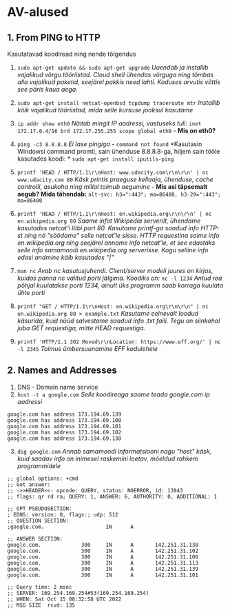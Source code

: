 # AV-alused

## 1. From PING to HTTP

Kasutatavad koodiread ning nende tõlgendus

1) ```sudo apt-get update && sudo apt-get upgrade``` *Uuendab ja installib vajalikud võrgu tööriistad. Cloud shell ühendas võrguga ning tõmbas alla vajalikud paketid, seejärel pakkis need lahti. Koduses arvutis võttis see päris kaua aega.*

2) ```sudo apt-get install netcat-openbsd tcpdump traceroute mtr``` *Installib kõik vajalikud tööriistad, mida selle kursuse jooksul kasutame*
3) ```ip addr show eth0``` *Näitab mingit IP aadressi, vastuseks tuli:* ```inet 172.17.0.4/16 brd 172.17.255.255 scope global eth0``` - **Mis on eth0?**
4) ```ping -c3 8.8.8.8``` *Ei lase pingiga* - ```command not found``` *Kasutasin Windowsi command promti, sain ühenduse 8.8.8.8-ga, hiljem sain tööle kasutades koodi: * ```sudo apt-get install iputils-ping```
5) ```printf 'HEAD / HTTP/1.1\r\nHost: www.udacity.com\r\n\r\n' | nc www.udacity.com 80``` *Käsk printis praeguse kellaaja, ühenduse, cache controlli, asukoha ning millal toimub aegumine* - **Mis asi täpsemalt aegub? Mida tähendab:** 
```alt-svc: h3=":443"; ma=86400, h3-29=":443"; ma=86400```
6) ```printf 'HEAD / HTTP/1.1\r\nHost: en.wikipedia.org\r\n\r\n' | nc en.wikipedia.org 80``` *Saame infot Wikipedia serverilt, ühendame kasutades netcat'i läbi port 80. Kasutame printf-ga saadud info HTTP-st ning nö "söödame" selle netcat'le sisse. HTTP requestina saime info en.wikipedia.org ning seejärel anname info netcat'le, et see edastaks selle info samamoodi en.wikipedia.org serverisse. Kogu selline info edasi andmine käib kasutades "|"*
7) ```man nc``` *Avab nc kasutusjuhendi. Client/server modeli juures on kirjas, kuidas panna nc valitud porti jälgima. Koodiks on:* ```nc -l 1234``` *Antud rea põhjal kuulatakse porti 1234, ainult üks programm saab korraga kuulata ühte porti*
8) ```printf "GET / HTTP/1.1\r\nHost: en.wikipedia.org\r\n\r\n" | nc en.wikipedia.org 80 > example.txt``` *Kasutame eelnevalt loodud käsurida, kuid nüüd salvestame saadud info .txt faili. Tegu on siinkohal juba GET requestiga, mitte HEAD requestiga.*
9) ```printf 'HTTP/1.1 302 Moved\r\nLocation: https://www.eff.org/' | nc -l 2345``` *Toimus ümbersuunamine EFF kodulehele*

## 2. Names and Addresses

1) DNS - Domain name service
2) ```host -t a google.com``` *Selle koodireaga saame teada google.com ip aadressi*

```google.com has address 173.194.69.113
google.com has address 173.194.69.139
google.com has address 173.194.69.100
google.com has address 173.194.69.101
google.com has address 173.194.69.102
google.com has address 173.194.69.138
```

3) ```dig google.com``` *Annab samamoodi informatsiooni nagu "host" käsk, kuid saadav info on inimesel raskemini loetav, mõeldud rohkem programmidele*
```; <<>> DiG 9.16.33-Debian <<>> google.com
;; global options: +cmd
;; Got answer:
;; ->>HEADER<<- opcode: QUERY, status: NOERROR, id: 13943
;; flags: qr rd ra; QUERY: 1, ANSWER: 6, AUTHORITY: 0, ADDITIONAL: 1

;; OPT PSEUDOSECTION:
; EDNS: version: 0, flags:; udp: 512
;; QUESTION SECTION:
;google.com.                    IN      A

;; ANSWER SECTION:
google.com.             300     IN      A       142.251.31.138
google.com.             300     IN      A       142.251.31.102
google.com.             300     IN      A       142.251.31.100
google.com.             300     IN      A       142.251.31.113
google.com.             300     IN      A       142.251.31.139
google.com.             300     IN      A       142.251.31.101

;; Query time: 2 msec
;; SERVER: 169.254.169.254#53(169.254.169.254)
;; WHEN: Sat Oct 15 08:32:58 UTC 2022
;; MSG SIZE  rcvd: 135
```
